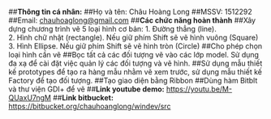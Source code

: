 ##**Thông tin cá nhân:**
##Họ và tên: Châu Hoàng Long
##MSSV: 1512292
##Email: chauhoaglong@gmail.com
##**Các chức năng hoàn thành**
##Xây dựng chương trình vẽ 5 loại hình cơ bản:
	1. Ðường thẳng (line).	
	2. Hình chữ nhật (rectangle). Nếu giữ phím Shift sẽ vẽ hình vuông (Square)
	3. Hình Ellipse. Nếu giữ phím Shift sẽ vẽ hình tròn (Circle)
	##Cho phép chọn loại hình cần vẽ
	##Bọc tất cả các đối tượng vẽ vào các lớp model. Sử dụng đa xạ để cài đặt việc quản lý các đối tượng và vẽ hình. 
	##Sử dụng mẫu thiết kế prototypes để tạo ra hàng mẫu nhằm vẽ xem trước, sử dụng mẫu thiết kế Factory để tạo đối tượng.
	##Tạo giao diện bằng Ribbon
	##Dùng hàm Bitblt và thư viện GDI+ để vẽ
##**Link youtube demo:** https://youtu.be/M-QUaxU7ngM
##**Link bitbucket:** https://bitbucket.org/chauhoanglong/windev/src
